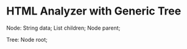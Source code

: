 # HTML Analyzer with Generic Tree

Node:
String data;
List <Node> children;
Node parent;

Tree:
Node root;
